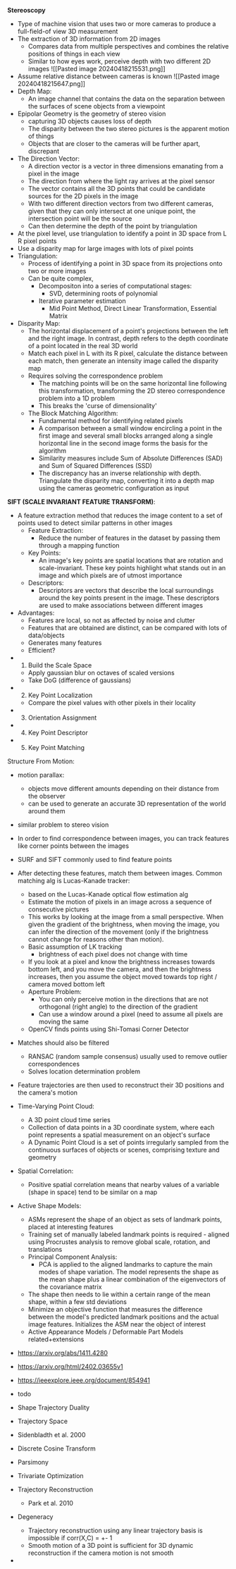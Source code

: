 **Stereoscopy**
- Type of machine vision that uses two or more cameras to produce a full-field-of view 3D measurement
- The extraction of 3D information from 2D images
	- Compares data from multiple perspectives and combines the relative positions of things in each view
	- Similar to how eyes work, perceive depth with two different 2D images
![[Pasted image 20240418215531.png]]
- Assume relative distance between cameras is known
![[Pasted image 20240418215647.png]]
- Depth Map: 
	- An image channel that contains the data on the separation between the surfaces of scene objects from a viewpoint
- Epipolar Geometry is the geometry of stereo vision
	- capturing 3D objects causes loss of depth
	- The disparity between the two stereo pictures is the apparent motion of things
	- Objects that are closer to the cameras will be further apart, discrepant
- The Direction Vector:
	- A direction vector is a vector in three dimensions emanating from a pixel in the image
	- The direction from where the light ray arrives at the pixel sensor
	- The vector contains all the 3D points that could be candidate sources for the 2D pixels in the image
	- With two different direction vectors from two different cameras, given that they can only intersect at one unique point, the intersection point will be the source
	- Can then determine the depth of the point by triangulation
- At the pixel level, use triangulation to identify a point in 3D space from L R pixel points 
- Use a disparity map for large images with lots of pixel points
- Triangulation:
	- Process of identifying a point in 3D space from its projections onto two or more images
	- Can be quite complex, 
		- Decompositon into a series of computational stages:
			- SVD, determining roots of polynomial
		- Iterative parameter estimation
			- Mid Point Method, Direct Linear Transformation, Essential Matrix
- Disparity Map:
	- The horizontal displacement of a point's projections between the left and the right image. In contrast, depth refers to the depth coordinate of a point located in the real 3D world
	- Match each pixel in L with its R pixel, calculate the distance between each match, then generate an intensity image called the disparity map
	- Requires solving the correspondence problem
		- The matching points will be on the same horizontal line following this transformation, transforming the 2D stereo correspondence problem into a 1D problem
		- This breaks the 'curse of dimensionality'
	- The Block Matching Algorithm: 
		- Fundamental method for identifying related pixels
		- A comparison between a small window encircling a point in the first image and several small blocks arranged along a single horizontal line in the second image forms the basis for the algorithm
		- Similarity measures include Sum of Absolute Differences (SAD) and Sum of Squared Differences (SSD)
		- The discrepancy has an inverse relationship with depth. Triangulate the disparity map, converting it into a depth map using the cameras geometric configuration as input

**SIFT (SCALE INVARIANT FEATURE TRANSFORM)**:
- A feature extraction method that reduces the image content to a set of points used to detect similar patterns in other images 
	- Feature Extraction:
		- Reduce the number of features in the dataset by passing them through a mapping function
	- Key Points:
		- An image's key points are spatial locations that are rotation and scale-invariant. These key points highlight what stands out in an image and which pixels are of utmost importance
	- Descriptors:
		- Descriptors are vectors that describe the local surroundings around the key points present in the image. These descriptors are used to make associations between different images
- Advantages:
	- Features are local, so not as affected by noise and clutter
	- Features that are obtained are distinct, can be compared with lots of data/objects
	- Generates many features 
	- Efficient?
- 1) Build the Scale Space
	- Apply gaussian blur on octaves of scaled versions
	- Take DoG (difference of gaussians)
- 2) Key Point Localization 
	- Compare the pixel values with other pixels in their locality
- 3) Orientation Assignment
- 4) Key Point Descriptor
- 5) Key Point Matching

Structure From Motion:
- motion parallax:
	- objects move different amounts depending on their distance from the observer
	- can be used to generate an accurate 3D representation of the world around them
- similar problem to stereo vision
- In order to find correspondence between images, you can track features like corner points between the images
- SURF and SIFT commonly used to find feature points
- After detecting these features, match them between images. Common matching alg is Lucas-Kanade tracker:
	- based on the Lucas-Kanade optical flow estimation alg
	- Estimate the motion of pixels in an image across a sequence of consecutive pictures
	- This works by looking at the image from a small perspective. When given the gradient of the brightness, when moving the image, you can infer the direction of the movement (only if the brightness cannot change for reasons other than motion).
	- Basic assumption of LK tracking 
		- brightness of each pixel does not change with time
	- If you look at a pixel and know the brightness increases towards bottom left, and you move the camera, and then the brightness increases, then you assume the object moved towards top right / camera moved bottom left
	- Aperture Problem:
		- You can only perceive motion in the directions that are not orthogonal (right angle) to the direction of the gradient
		- Can use a window around a pixel (need to assume all pixels are moving the same
	- OpenCV finds points using Shi-Tomasi Corner Detector
- Matches should also be filtered 
	- RANSAC (random sample consensus) usually used to remove outlier correspondences
	- Solves location determination problem
- Feature trajectories are then used to reconstruct their 3D positions and the camera's motion

- Time-Varying Point Cloud:
	- A 3D point cloud time series
	- Collection of data points in a 3D coordinate system, where each point represents a spatial measurement on an object's surface
	- A Dynamic Point Cloud is a set of points irregularly sampled from the continuous surfaces of objects or scenes, comprising texture and geometry
- Spatial Correlation:
	- Positive spatial correlation means that nearby values of a variable (shape in space) tend to be similar on a map
- Active Shape Models:
	- ASMs represent the shape of an object as sets of landmark points, placed at interesting features
	- Training set of manually labeled landmark points is required - aligned using Procrustes analysis to remove global scale, rotation, and translations
	- Principal Component Analysis: 
		- PCA is applied to the aligned landmarks to capture the main modes of shape variation. The model represents the shape as the mean shape plus a linear combination of the eigenvectors of the covariance matrix
	- The shape then needs to lie within a certain range of the mean shape, within a few std deviations
	- Minimize an objective function that measures the difference between the model's predicted landmark positions and the actual image features. Initializes the ASM near the object of interest 
	- Active Appearance Models / Deformable Part Models related+extensions
- https://arxiv.org/abs/1411.4280
- https://arxiv.org/html/2402.03655v1
- https://ieeexplore.ieee.org/document/854941
- todo
- Shape Trajectory Duality
- Trajectory Space
- Sidenbladth et al. 2000
- Discrete Cosine Transform
- Parsimony
- Trivariate Optimization
- Trajectory Reconstruction
	- Park et al. 2010
- Degeneracy
	- Trajectory reconstruction using any linear trajectory basis is impossible if corr(X,C) = +- 1
	- Smooth motion of a 3D point is sufficient for 3D dynamic reconstruction if the camera motion is not smooth
- 